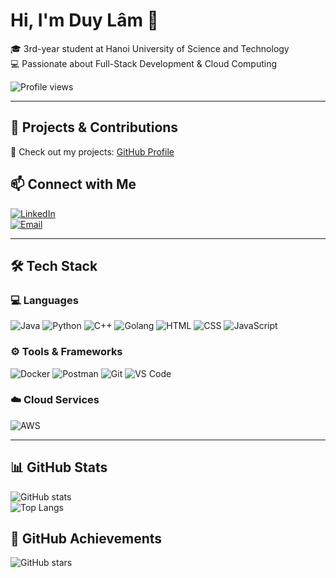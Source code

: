 # Hi, I'm Duy Lâm 👋

🎓 3rd-year student at Hanoi University of Science and Technology  
💻 Passionate about Full-Stack Development & Cloud Computing  

![Profile views](https://komarev.com/ghpvc/?username=lamtd1&color=blue)

---

## 🚀 Projects & Contributions  
🔗 Check out my projects: [GitHub Profile](https://github.com/lamtd1)

## 📫 Connect with Me  
[![LinkedIn](https://img.shields.io/badge/LinkedIn-Connect-blue?logo=linkedin)](https://www.linkedin.com/in/your-linkedin-profile)  
[![Email](https://img.shields.io/badge/Email-Contact-red?logo=gmail)](mailto:taduylam1608@gmail.com)

---

## 🛠️ Tech Stack  

### 💻 Languages  
![Java](https://img.shields.io/badge/Java-007396?style=flat&logo=java&logoColor=white)
![Python](https://img.shields.io/badge/Python-3776AB?style=flat&logo=python&logoColor=white)
![C++](https://img.shields.io/badge/C++-00599C?style=flat&logo=c%2B%2B&logoColor=white)
![Golang](https://img.shields.io/badge/Go-00ADD8?style=flat&logo=go&logoColor=white)
![HTML](https://img.shields.io/badge/HTML5-E34F26?style=flat&logo=html5&logoColor=white)
![CSS](https://img.shields.io/badge/CSS3-1572B6?style=flat&logo=css3&logoColor=white)
![JavaScript](https://img.shields.io/badge/JavaScript-F7DF1E?style=flat&logo=javascript&logoColor=black)

### ⚙️ Tools & Frameworks  
![Docker](https://img.shields.io/badge/Docker-2496ED?style=flat&logo=docker&logoColor=white)
![Postman](https://img.shields.io/badge/Postman-FF6C37?style=flat&logo=postman&logoColor=white)
![Git](https://img.shields.io/badge/Git-F05032?style=flat&logo=git&logoColor=white)
![VS Code](https://img.shields.io/badge/VS%20Code-007ACC?style=flat&logo=visual-studio-code&logoColor=white)

### ☁️ Cloud Services  
![AWS](https://img.shields.io/badge/AWS-232F3E?style=flat&logo=amazon-aws&logoColor=white)

---

## 📊 GitHub Stats  
![GitHub stats](https://github-readme-stats.vercel.app/api?username=lamtd1&show_icons=true&theme=radical)  
![Top Langs](https://github-readme-stats.vercel.app/api/top-langs/?username=lamtd1&layout=compact&theme=radical)

## 🌟 GitHub Achievements  
![GitHub stars](https://img.shields.io/github/stars/lamtd1?style=social)
